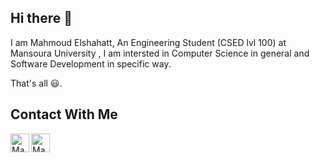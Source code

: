 ## Hi there 👋

I am Mahmoud Elshahatt, An Engineering Student (CSED lvl 100) at Mansoura University , I am intersted in Computer Science in general and Software Development in specific way.

That's all 😃.



## Contact With Me
[<img align="left" alt="Mahmoud | email" width="30px" src="https://ssl.gstatic.com/ui/v1/icons/mail/images/favicon5.ico" />](mailto:mahmoudelshahatt1@gmail.com)
[<img align="left" alt="Mahmoud | Linkedin" width="30px" src="https://static-exp1.licdn.com/sc/h/al2o9zrvru7aqj8e1x2rzsrca" />](https://www.linkedin.com/in/mahmoudelshahatt/)
